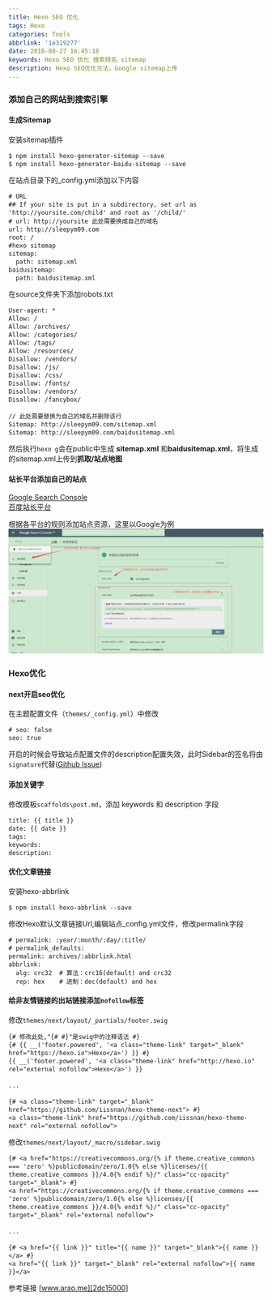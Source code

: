 ```yaml
---
title: Hexo SEO 优化
tags: Hexo
categories: Tools
abbrlink: '1e319277'
date: 2018-08-27 16:45:18
keywords: Hexo SEO 优化 搜索排名 sitemap
description: Hexo SEO优化方法，Google sitemap上传
---
```


### 添加自己的网站到搜索引擎
#### 生成Sitemap  
安装sitemap插件
```
$ npm install hexo-generator-sitemap --save
$ npm install hexo-generator-baidu-sitemap --save
```
在站点目录下的_config.yml添加以下内容  

```
# URL
## If your site is put in a subdirectory, set url as 'http://yoursite.com/child' and root as '/child/'
# url: http://yoursite 此处需要换成自己的域名
url: http://sleepym09.com
root: /
#hexo sitemap
sitemap:
  path: sitemap.xml
baidusitemap:
  path: baidusitemap.xml
```
在source文件夹下添加robots.txt  
```
User-agent: *
Allow: /
Allow: /archives/
Allow: /categories/
Allow: /tags/ 
Allow: /resources/ 
Disallow: /vendors/
Disallow: /js/
Disallow: /css/
Disallow: /fonts/
Disallow: /vendors/
Disallow: /fancybox/

// 此处需要替换为自己的域名并删除该行
Sitemap: http://sleepym09.com/sitemap.xml
Sitemap: http://sleepym09.com/baidusitemap.xml
```
然后执行`hexo g`会在public中生成 **sitemap.xml** 和**baidusitemap.xml**，将生成的sitemap.xml上传到**抓取/站点地图**  
#### 站长平台添加自己的站点  
[Google Search Console][b9d0c5c3]  
[百度站长平台][730d921f]

  [b9d0c5c3]: https://search.google.com/search-console "Google站长工具"
  [730d921f]: https://ziyuan.baidu.com/site/siteadd "百度站长平台"
根据各平台的规则添加站点资源，这里以Google为例 
![验证通过之后](\images\Hexo-SEO-优化\1.png)  

### Hexo优化 
#### next开启seo优化
在主题配置文件（`themes/_config.yml`）中修改
```
# seo: false
seo: true
```
开启的时候会导致站点配置文件的description配置失效，此时Sidebar的签名将由`signature`代替([Github Issue][381d0f36])
#### 添加关键字  
修改模板`scaffolds\post.md`，添加 keywords 和 description 字段  
```
title: {{ title }}
date: {{ date }}
tags: 
keywords:
description:
```
#### 优化文章链接
安装hexo-abbrlink
```
$ npm install hexo-abbrlink --save
```
修改Hexo默认文章链接Url,编辑站点_config.yml文件，修改permalink字段
```
# permalink: :year/:month/:day/:title/
# permalink_defaults:
permalink: archives/:abbrlink.html
abbrlink:
  alg: crc32  # 算法：crc16(default) and crc32
  rep: hex    # 进制：dec(default) and hex
```
#### 给非友情链接的出站链接添加`nofollow`标签
修改`themes/next/layout/_partials/footer.swig`
```swig
{# 修改此处,"{# #}"是swig中的注释语法 #}
{# {{ __('footer.powered', '<a class="theme-link" target="_blank" href="https://hexo.io">Hexo</a>') }} #}
{{ __('footer.powered', '<a class="theme-link" href="http://hexo.io" rel="external nofollow">Hexo</a>') }}

...

{# <a class="theme-link" target="_blank" href="https://github.com/iissnan/hexo-theme-next"> #}
<a class="theme-link" href="https://github.com/iissnan/hexo-theme-next" rel="external nofollow">
```
修改`themes/next/layout/_macro/sidebar.swig`  
```swig
{# <a href="https://creativecommons.org/{% if theme.creative_commons === 'zero' %}publicdomain/zero/1.0{% else %}licenses/{{ theme.creative_commons }}/4.0{% endif %}/" class="cc-opacity" target="_blank"> #}
<a href="https://creativecommons.org/{% if theme.creative_commons === 'zero' %}publicdomain/zero/1.0{% else %}licenses/{{ theme.creative_commons }}/4.0{% endif %}/" class="cc-opacity" target="_blank" rel="external nofollow">

...

{# <a href="{{ link }}" title="{{ name }}" target="_blank">{{ name }}</a> #}
<a href="{{ link }}" target="_blank" rel="external nofollow">{{ name }}</a>

```
参考链接 [www.arao.me][2dc15000]

  [2dc15000]: http://www.arao.me/2015/hexo-next-theme-optimize-seo/ "Hexo SEO 优化"
  [381d0f36]: https://github.com/iissnan/hexo-theme-next/issues/1484#issuecomment-284316969 "不显示 description"
